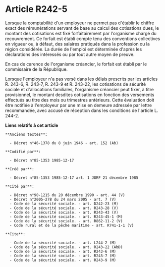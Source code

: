 # Article R242-5

Lorsque la comptabilité d'un employeur ne permet pas d'établir le chiffre exact des rémunérations servant de base au calcul
des cotisations dues, le montant des cotisations est fixé forfaitairement par l'organisme chargé du recouvrement. Ce forfait
est établi compte tenu des conventions collectives en vigueur ou, à défaut, des salaires pratiqués dans la profession ou la
région considérée. La durée de l'emploi est déterminée d'après les déclarations des intéressés ou par tout autre moyen de
preuve.

En cas de carence de l'organisme créancier, le forfait est établi par le commissaire de la République.

Lorsque l'employeur n'a pas versé dans les délais prescrits par les articles R. 243-6, R. 243-7, R. 243-9 et R. 243-22, les
cotisations de sécurité sociale et d'allocations familiales, l'organisme créancier peut fixer, à titre provisionnel, le
montant desdites cotisations en fonction des versements effectués au titre des mois ou trimestres antérieurs. Cette
évaluation doit être notifiée à l'employeur par une mise en demeure adressée par lettre recommandée, avec accusé de réception
dans les conditions de l'article L. 244-2.

**Liens relatifs à cet article**

	**Anciens textes**:

	  - Décret n°46-1378 du 8 juin 1946 - art. 152 (Ab)

	**Codifié par**:

	  - Décret n°85-1353 1985-12-17

	**Créé par**:

	  - Décret n°85-1353 1985-12-17 art. 1 JORF 21 décembre 1985

	**Cité par**:

	  - Décret n°90-1215 du 20 décembre 1990 - art. 44 (V)
	  - Décret n°2005-278 du 24 mars 2005 - art. 7 (V)
	  - Code de la sécurité sociale. - art. D242-23 (M)
	  - Code de la sécurité sociale. - art. R243-28 (V)
	  - Code de la sécurité sociale. - art. R243-43 (V)
	  - Code de la sécurité sociale. - art. R243-45-1 (M)
	  - Code de la sécurité sociale. - art. R862-11-2 (V)
	  - Code rural et de la pêche maritime - art. R741-1-1 (V)

	**Cite**:

	  - Code de la sécurité sociale. - art. L244-2 (M)
	  - Code de la sécurité sociale. - art. R243-22 (AbD)
	  - Code de la sécurité sociale. - art. R243-6 (M)
	  - Code de la sécurité sociale. - art. R243-7 (M)
	  - Code de la sécurité sociale. - art. R243-9 (M)
